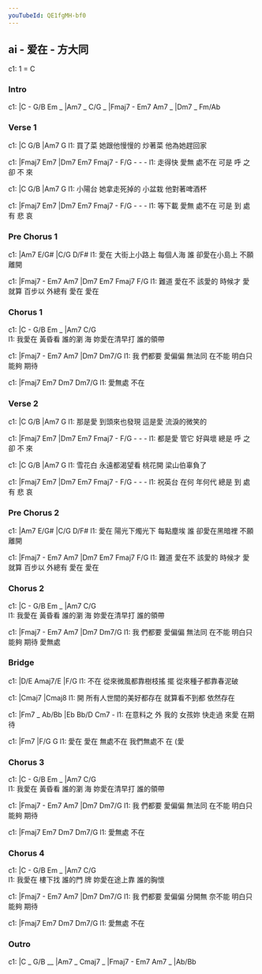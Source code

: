 ```yaml
---
youTubeId: QE1fgMH-bf0
---
```


## ai - 爱在 - 方大同

c1: 1 = C

### Intro

c1: |C - G/B Em _ |Am7 _ C/G _ |Fmaj7 - Em7 Am7 _ |Dm7 _ Fm/Ab

### Verse 1

c1: |C      G/B         |Am7    G
l1:  買了菜 她跟他慢慢的 炒著菜 他為她趕回家

c1: |Fmaj7       Em7        |Dm7  Em7  Fmaj7 -  F/G - - -
l1:  走得快 愛無 處不在 可是 呼   之   卻    不 來

c1: |C      G/B         |Am7    G
l1:  小陽台 她拿走死掉的 小盆栽 他對著啤酒杯

c1: |Fmaj7       Em7        |Dm7  Em7  Fmaj7 -  F/G - - -
l1:  等下載 愛無 處不在 可是 到   處   有    悲 哀

### Pre Chorus 1

c1:      |Am7          E/G#       |C/G          D/F#
l1:  愛在 大街上小路上 每個人海 誰 卻愛在小島上 不願離開

c1:      |Fmaj7  -      Em7    Am7    |Dm7    Em7    Fmaj7 F/G
l1:  難道 愛在不 該愛的 時候才 愛 就算 百步以 外總有 愛在  愛在

### Chorus 1

c1: |C      -      G/B    Em _ |Am7          C/G      
l1:  我愛在 黃昏看 誰的瀏 海    妳愛在清早打 誰的領帶

c1:   |Fmaj7  -      Em7    Am7   |Dm7        Dm7/G
l1: 我 們都要 愛偏偏 無法同 在不能 明白只能夠 期待

c1:       |Fmaj7 Em7 Dm7 Dm7/G
l1: 愛無處 不在

### Verse 2

c1: |C      G/B         |Am7    G
l1:  那是愛 到頭來也發現 這是愛 流淚的微笑的

c1: |Fmaj7       Em7        |Dm7  Em7  Fmaj7 -  F/G - - -
l1:  都是愛 管它 好與壞 總是 呼   之   卻    不 來

c1: |C      G/B         |Am7    G
l1:  雪花白 永遠都渴望看 桃花開 梁山伯辜負了

c1: |Fmaj7       Em7        |Dm7  Em7  Fmaj7 -  F/G - - -
l1:  祝英台 在何 年何代 總是 到   處   有    悲 哀

### Pre Chorus 2

c1:      |Am7          E/G#       |C/G          D/F#
l1:  愛在 陽光下燭光下 每點塵埃 誰 卻愛在黑暗裡 不願離開

c1:      |Fmaj7  -      Em7    Am7    |Dm7    Em7    Fmaj7 F/G
l1:  難道 愛在不 該愛的 時候才 愛 就算 百步以 外總有 愛在  愛在

### Chorus 2

c1: |C      -      G/B    Em _ |Am7          C/G      
l1:  我愛在 黃昏看 誰的瀏 海    妳愛在清早打 誰的領帶

c1:   |Fmaj7  -      Em7    Am7   |Dm7        Dm7/G
l1: 我 們都要 愛偏偏 無法同 在不能 明白只能夠 期待 愛無處

### Bridge

c1: |D/E  Amaj7/E           |F/G
l1:  不在 從來微風都靠樹枝搖 擺 從來種子都靠春泥破

c1: |Cmaj7                      |Cmaj8
l1:  開   所有人世間的美好都存在 就算看不到都 依然存在

c1:         |Fm7 _ Ab/Bb    |Eb     Bb/D   Cm7  -
l1: 在意料之 外         我的 女孩妳 快走過 來愛 在期待

c1: |Fm7               |F/G         G
l1:  愛在 愛在 無處不在  我們無處不 在 (愛


### Chorus 3

c1: |C      -      G/B    Em _ |Am7          C/G      
l1:  我愛在 黃昏看 誰的瀏 海    妳愛在清早打 誰的領帶

c1:   |Fmaj7  -      Em7    Am7   |Dm7        Dm7/G
l1: 我 們都要 愛偏偏 無法同 在不能 明白只能夠 期待

c1:       |Fmaj7 Em7 Dm7 Dm7/G
l1: 愛無處 不在

### Chorus 4

c1: |C      -      G/B    Em _ |Am7          C/G      
l1:  我愛在 樓下找 誰的門 牌    妳愛在途上靠 誰的胸懷

c1:   |Fmaj7  -      Em7    Am7   |Dm7        Dm7/G
l1: 我 們都要 愛偏偏 分開無 奈不能 明白只能夠 期待

c1:       |Fmaj7 Em7 Dm7 Dm7/G
l1: 愛無處 不在

### Outro

c1: |C _ G/B __ |Am7 _ Cmaj7 _ |Fmaj7 - Em7 Am7 _ |Ab/Bb
